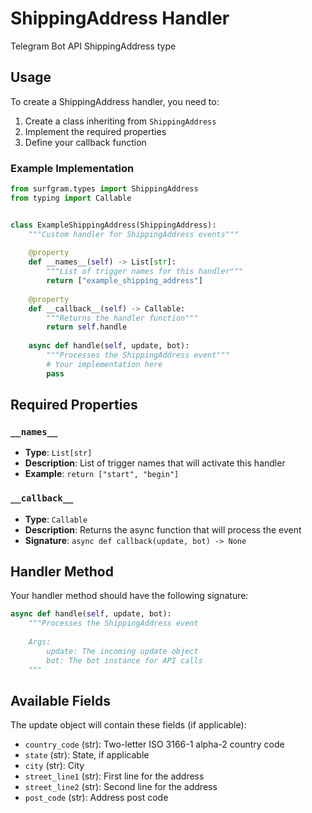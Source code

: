 # ShippingAddress Handler

Telegram Bot API ShippingAddress type

## Usage

To create a ShippingAddress handler, you need to:

1. Create a class inheriting from `ShippingAddress`
2. Implement the required properties
3. Define your callback function

### Example Implementation

```python
from surfgram.types import ShippingAddress
from typing import Callable


class ExampleShippingAddress(ShippingAddress):
    """Custom handler for ShippingAddress events"""
    
    @property
    def __names__(self) -> List[str]:
        """List of trigger names for this handler"""
        return ["example_shipping_address"]
    
    @property
    def __callback__(self) -> Callable:
        """Returns the handler function"""
        return self.handle
    
    async def handle(self, update, bot):
        """Processes the ShippingAddress event"""
        # Your implementation here
        pass
```

## Required Properties

### `__names__`
- **Type**: `List[str]`
- **Description**: List of trigger names that will activate this handler
- **Example**: `return ["start", "begin"]`

### `__callback__`
- **Type**: `Callable`
- **Description**: Returns the async function that will process the event
- **Signature**: `async def callback(update, bot) -> None`

## Handler Method

Your handler method should have the following signature:

```python
async def handle(self, update, bot):
    """Processes the ShippingAddress event
    
    Args:
        update: The incoming update object
        bot: The bot instance for API calls
    """
```

## Available Fields

The update object will contain these fields (if applicable):

- `country_code` (str): Two-letter ISO 3166-1 alpha-2 country code
- `state` (str): State, if applicable
- `city` (str): City
- `street_line1` (str): First line for the address
- `street_line2` (str): Second line for the address
- `post_code` (str): Address post code
